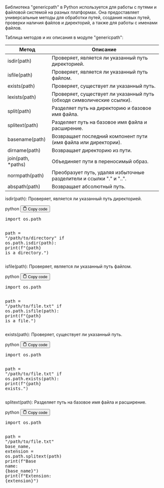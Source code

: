 <p>Библиотека "genericpath" в Python используется для работы с путями и файловой системой на разных платформах.
Она предоставляет универсальные методы для обработки путей, создания новых путей, проверки наличия файлов и директорий,
а также для работы с именами файлов.</p>
<p>Таблица методов и их описания в модуле "genericpath":</p>
<table>
<thead>
<tr>
<th>Метод</th>
<th>Описание</th>
</tr>
</thead>
<tbody>
<tr>
<td>isdir(path)</td>
<td>Проверяет, является ли указанный путь директорией.</td>
</tr>
<tr>
<td>isfile(path)</td>
<td>Проверяет, является ли указанный путь файлом.</td>
</tr>
<tr>
<td>exists(path)</td>
<td>Проверяет, существует ли указанный путь.</td>
</tr>
<tr>
<td>lexists(path)</td>
<td>Проверяет, существует ли указанный путь (обходя символические ссылки).</td>
</tr>
<tr>
<td>split(path)</td>
<td>Разделяет путь на директорию и базовое имя файла.</td>
</tr>
<tr>
<td>splitext(path)</td>
<td>Разделяет путь на базовое имя файла и расширение.</td>
</tr>
<tr>
<td>basename(path)</td>
<td>Возвращает последний компонент пути (имя файла или директории).</td>
</tr>
<tr>
<td>dirname(path)</td>
<td>Возвращает директорию из пути.</td>
</tr>
<tr>
<td>join(path, *paths)</td>
<td>Объединяет пути в переносимый образ.</td>
</tr>
<tr>
<td>normpath(path)</td>
<td>Преобразует путь, удаляя избыточные разделители и ссылки "." и "..".</td>
</tr>
<tr>
<td>abspath(path)</td>
<td>Возвращает абсолютный путь.</td>
</tr>
</tbody>
</table>
<p>isdir(path): Проверяет, является ли указанный путь директорией.</p>
<div class="code-element">
<div class="lang-line">
  <text>python</text>
  <button class="copy-button"
          id="code8dcabc79b6ac004544171ca3c7b550c2b"
          onclick="copyCode(code8dcabc79b6ac004544171ca3c7b550c2, code8dcabc79b6ac004544171ca3c7b550c2b)">
    <svg stroke="currentColor"
         fill="none"
         stroke-width="2"
         viewBox="0 0 24 24"
         stroke-linecap="round"
         stroke-linejoin="round"
         class="h-4 w-4"
         height="1em"
         width="1em"
         xmlns="http://www.w3.org/2000/svg">
      <path d="M16 4h2a2 2 0 0 1 2 2v14a2 2 0 0 1-2 2H6a2 2 0 0 1-2-2V6a2 2 0 0 1 2-2h2"></path>
      <rect x="8" y="2" width="8" height="4" rx="1" ry="1"></rect>
    </svg>
    <text>Copy code</text>
  </button>

</div>
<div class="code" id="code8dcabc79b6ac004544171ca3c7b550c2"><div class="highlight"><pre><span></span><span class="kn">import</span> <span class="nn">os.path</span>

<span class="n">path</span> <span class="o">=</span> <span class="s2">&quot;/path/to/directory&quot;</span>
<span class="k">if</span> <span class="n">os</span><span class="o">.</span><span class="n">path</span><span class="o">.</span><span class="n">isdir</span><span class="p">(</span><span class="n">path</span><span class="p">):</span>
    <span class="nb">print</span><span class="p">(</span><span class="sa">f</span><span class="s2">&quot;</span><span class="si">{</span><span class="n">path</span><span class="si">}</span><span class="s2"> is a directory.&quot;</span><span class="p">)</span>
</pre></div></div>
</div>

<p>isfile(path): Проверяет, является ли указанный путь файлом.</p>
<div class="code-element">
<div class="lang-line">
  <text>python</text>
  <button class="copy-button"
          id="coded05da85219bfa935b28deaaf907afad1b"
          onclick="copyCode(coded05da85219bfa935b28deaaf907afad1, coded05da85219bfa935b28deaaf907afad1b)">
    <svg stroke="currentColor"
         fill="none"
         stroke-width="2"
         viewBox="0 0 24 24"
         stroke-linecap="round"
         stroke-linejoin="round"
         class="h-4 w-4"
         height="1em"
         width="1em"
         xmlns="http://www.w3.org/2000/svg">
      <path d="M16 4h2a2 2 0 0 1 2 2v14a2 2 0 0 1-2 2H6a2 2 0 0 1-2-2V6a2 2 0 0 1 2-2h2"></path>
      <rect x="8" y="2" width="8" height="4" rx="1" ry="1"></rect>
    </svg>
    <text>Copy code</text>
  </button>

</div>
<div class="code" id="coded05da85219bfa935b28deaaf907afad1"><div class="highlight"><pre><span></span><span class="kn">import</span> <span class="nn">os.path</span>

<span class="n">path</span> <span class="o">=</span> <span class="s2">&quot;/path/to/file.txt&quot;</span>
<span class="k">if</span> <span class="n">os</span><span class="o">.</span><span class="n">path</span><span class="o">.</span><span class="n">isfile</span><span class="p">(</span><span class="n">path</span><span class="p">):</span>
    <span class="nb">print</span><span class="p">(</span><span class="sa">f</span><span class="s2">&quot;</span><span class="si">{</span><span class="n">path</span><span class="si">}</span><span class="s2"> is a file.&quot;</span><span class="p">)</span>
</pre></div></div>
</div>

<p>exists(path): Проверяет, существует ли указанный путь.</p>
<div class="code-element">
<div class="lang-line">
  <text>python</text>
  <button class="copy-button"
          id="codee112449dfc4596b3294b30179b911b1ab"
          onclick="copyCode(codee112449dfc4596b3294b30179b911b1a, codee112449dfc4596b3294b30179b911b1ab)">
    <svg stroke="currentColor"
         fill="none"
         stroke-width="2"
         viewBox="0 0 24 24"
         stroke-linecap="round"
         stroke-linejoin="round"
         class="h-4 w-4"
         height="1em"
         width="1em"
         xmlns="http://www.w3.org/2000/svg">
      <path d="M16 4h2a2 2 0 0 1 2 2v14a2 2 0 0 1-2 2H6a2 2 0 0 1-2-2V6a2 2 0 0 1 2-2h2"></path>
      <rect x="8" y="2" width="8" height="4" rx="1" ry="1"></rect>
    </svg>
    <text>Copy code</text>
  </button>

</div>
<div class="code" id="codee112449dfc4596b3294b30179b911b1a"><div class="highlight"><pre><span></span><span class="kn">import</span> <span class="nn">os.path</span>

<span class="n">path</span> <span class="o">=</span> <span class="s2">&quot;/path/to/file.txt&quot;</span>
<span class="k">if</span> <span class="n">os</span><span class="o">.</span><span class="n">path</span><span class="o">.</span><span class="n">exists</span><span class="p">(</span><span class="n">path</span><span class="p">):</span>
    <span class="nb">print</span><span class="p">(</span><span class="sa">f</span><span class="s2">&quot;</span><span class="si">{</span><span class="n">path</span><span class="si">}</span><span class="s2"> exists.&quot;</span><span class="p">)</span>
</pre></div></div>
</div>

<p>splitext(path): Разделяет путь на базовое имя файла и расширение.</p>
<div class="code-element">
<div class="lang-line">
  <text>python</text>
  <button class="copy-button"
          id="code8ed2fd415009ccee8966b4f0a6e1cf47b"
          onclick="copyCode(code8ed2fd415009ccee8966b4f0a6e1cf47, code8ed2fd415009ccee8966b4f0a6e1cf47b)">
    <svg stroke="currentColor"
         fill="none"
         stroke-width="2"
         viewBox="0 0 24 24"
         stroke-linecap="round"
         stroke-linejoin="round"
         class="h-4 w-4"
         height="1em"
         width="1em"
         xmlns="http://www.w3.org/2000/svg">
      <path d="M16 4h2a2 2 0 0 1 2 2v14a2 2 0 0 1-2 2H6a2 2 0 0 1-2-2V6a2 2 0 0 1 2-2h2"></path>
      <rect x="8" y="2" width="8" height="4" rx="1" ry="1"></rect>
    </svg>
    <text>Copy code</text>
  </button>

</div>
<div class="code" id="code8ed2fd415009ccee8966b4f0a6e1cf47"><div class="highlight"><pre><span></span><span class="kn">import</span> <span class="nn">os.path</span>

<span class="n">path</span> <span class="o">=</span> <span class="s2">&quot;/path/to/file.txt&quot;</span>
<span class="n">base_name</span><span class="p">,</span> <span class="n">extension</span> <span class="o">=</span> <span class="n">os</span><span class="o">.</span><span class="n">path</span><span class="o">.</span><span class="n">splitext</span><span class="p">(</span><span class="n">path</span><span class="p">)</span>
<span class="nb">print</span><span class="p">(</span><span class="sa">f</span><span class="s2">&quot;Base name: </span><span class="si">{</span><span class="n">base_name</span><span class="si">}</span><span class="s2">&quot;</span><span class="p">)</span>
<span class="nb">print</span><span class="p">(</span><span class="sa">f</span><span class="s2">&quot;Extension: </span><span class="si">{</span><span class="n">extension</span><span class="si">}</span><span class="s2">&quot;</span><span class="p">)</span>
</pre></div></div>
</div>